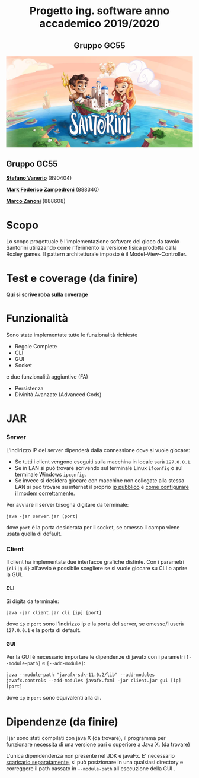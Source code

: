 <h1 align="center"><b>Progetto ing. software anno accademico 2019/2020</b></h1>
<h2 align="center">Gruppo GC55</h2>

![alt text](https://github.com/Mark-Zampedroni/ing-sw-2020-Vanerio-Zampedroni-Zanoni/blob/master/src/main/resources/Texture2D_sorted/readmeTitle.JPG)

## Gruppo GC55
[__Stefano Vanerio__](https://github.com/Stefano-Vanerio) (890404)

[__Mark Federico Zampedroni__](https://github.com/Mark-Zampedroni) (888340)

[__Marco Zanoni__](https://github.com/Marco-Zanoni) (888608)

# Scopo
Lo scopo progettuale è l'implementazione software del gioco da tavolo Santorini utilizzando come riferimento la versione fisica prodotta dalla Roxley games. Il pattern architetturale imposto è il Model-View-Controller.

# Test e coverage (da finire)
__Qui si scrive roba sulla coverage__

# Funzionalità
Sono state implementate tutte le funzionalità richieste
- Regole Complete
- CLI
- GUI
- Socket

e due funzionalità aggiuntive (FA)

- Persistenza
- Divinità Avanzate (Advanced Gods)

# JAR
### Server
L'indirizzo IP del server dipenderà dalla connessione dove si vuole giocare:
- Se tutti i client vengono eseguiti sulla macchina in locale sarà `127.0.0.1`.
- Se in LAN si può trovare scrivendo sul terminale Linux `ifconfig` o sul terminale Windows `ipconfig`. 
- Se invece si desidera giocare con macchine non collegate alla stessa LAN si può trovare su internet il proprio [ip pubblico](https://www.whatismyip.com/it/) e [come configurare il modem correttamente](https://portforward.com/).

Per avviare il server bisogna digitare da terminale:
```
java -jar server.jar [port]
```
dove `port` è la porta desiderata per il socket, se omesso il campo viene usata quella di default. 

### Client
Il client ha implementate due interfacce grafiche distinte. Con i parametri `{cli|gui}` all'avvio è possibile scegliere se si vuole giocare su CLI o aprire la GUI.

#### CLI
Si digita da terminale:
```
java -jar client.jar cli [ip] [port]
```
dove `ip` e `port` sono l'indirizzo ip e la porta del server, se omesso/i userà `127.0.0.1` e la porta di default.

#### GUI
Per la GUI è necessario importare le dipendenze di javafx con i parametri `[--module-path]` e `[--add-module]`:

```
java --module-path "javafx-sdk-11.0.2/lib" --add-modules javafx.controls --add-modules javafx.fxml -jar client.jar gui [ip] [port]
```
dove `ip` e `port` sono equivalenti alla cli.

# Dipendenze (da finire)
I jar sono stati compilati con java X (da trovare), il programma per funzionare necessita di una versione pari o superiore a Java X. (da trovare)

L'unica dipendendenza non presente nel JDK è javaFx. E' necessario [scaricarlo separatamente](https://openjfx.io/), si può posizionare in una qualsiasi directory e correggere il path passato in `--module-path` all'esecuzione della GUI .



